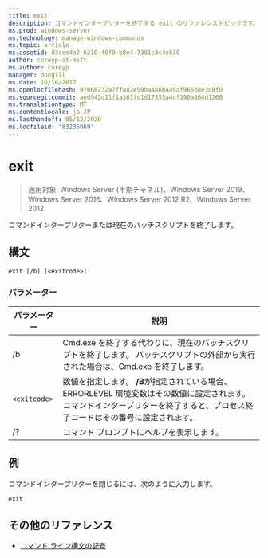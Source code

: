 ```yaml
---
title: exit
description: コマンドインタープリターを終了する exit のリファレンストピックです。
ms.prod: windows-server
ms.technology: manage-windows-commands
ms.topic: article
ms.assetid: d3cee4a2-6210-46f0-b8e4-7381c3c4e530
author: coreyp-at-msft
ms.author: coreyp
manager: dongill
ms.date: 10/16/2017
ms.openlocfilehash: 97068232a7ffa82e59ba486b449af96638e3d8f0
ms.sourcegitcommit: aed942d11f1a361fc1d17553a4cf190a864d1268
ms.translationtype: MT
ms.contentlocale: ja-JP
ms.lasthandoff: 05/12/2020
ms.locfileid: "83235069"
---
```

# <a name="exit"></a>exit

> 適用対象: Windows Server (半期チャネル)、Windows Server 2019、Windows Server 2016、Windows Server 2012 R2、Windows Server 2012

コマンドインタープリターまたは現在のバッチスクリプトを終了します。

## <a name="syntax"></a>構文

```
exit [/b] [<exitcode>]
```

### <a name="parameters"></a>パラメーター

| パラメーター | 説明 |
| --------- | ----------- |
| /b | Cmd.exe を終了する代わりに、現在のバッチスクリプトを終了します。 バッチスクリプトの外部から実行された場合は、Cmd.exe を終了します。 |
| `<exitcode>` | 数値を指定します。 **/B**が指定されている場合、ERRORLEVEL 環境変数はその数値に設定されます。 コマンドインタープリターを終了すると、プロセス終了コードはその番号に設定されます。 |
| /? | コマンド プロンプトにヘルプを表示します。 |

## <a name="examples"></a>例

コマンドインタープリターを閉じるには、次のように入力します。

```
exit
```

## <a name="additional-references"></a>その他のリファレンス

- [コマンド ライン構文の記号](command-line-syntax-key.md)
